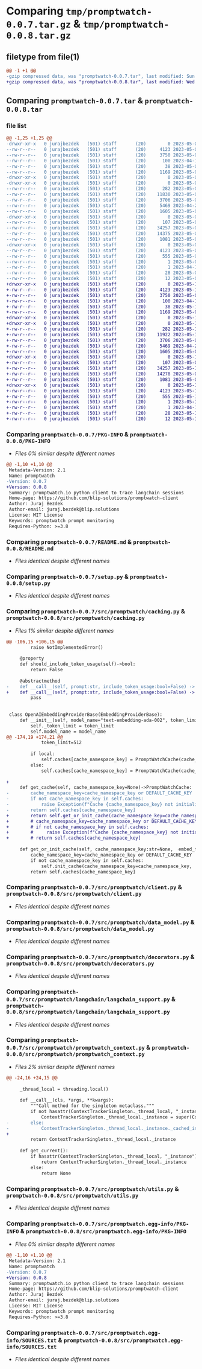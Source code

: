 # Comparing `tmp/promptwatch-0.0.7.tar.gz` & `tmp/promptwatch-0.0.8.tar.gz`

## filetype from file(1)

```diff
@@ -1 +1 @@
-gzip compressed data, was "promptwatch-0.0.7.tar", last modified: Sun May  7 09:56:19 2023, max compression
+gzip compressed data, was "promptwatch-0.0.8.tar", last modified: Wed May 10 08:33:26 2023, max compression
```

## Comparing `promptwatch-0.0.7.tar` & `promptwatch-0.0.8.tar`

### file list

```diff
@@ -1,25 +1,25 @@
-drwxr-xr-x   0 jurajbezdek   (501) staff       (20)        0 2023-05-07 09:56:19.950408 promptwatch-0.0.7/
--rw-r--r--   0 jurajbezdek   (501) staff       (20)     4123 2023-05-07 09:56:19.950230 promptwatch-0.0.7/PKG-INFO
--rw-r--r--   0 jurajbezdek   (501) staff       (20)     3750 2023-05-02 21:26:09.000000 promptwatch-0.0.7/README.md
--rw-r--r--   0 jurajbezdek   (501) staff       (20)      100 2023-04-17 11:00:59.000000 promptwatch-0.0.7/pyproject.toml
--rw-r--r--   0 jurajbezdek   (501) staff       (20)       38 2023-05-07 09:56:19.950457 promptwatch-0.0.7/setup.cfg
--rw-r--r--   0 jurajbezdek   (501) staff       (20)     1169 2023-05-02 21:26:09.000000 promptwatch-0.0.7/setup.py
-drwxr-xr-x   0 jurajbezdek   (501) staff       (20)        0 2023-05-07 09:56:19.945527 promptwatch-0.0.7/src/
-drwxr-xr-x   0 jurajbezdek   (501) staff       (20)        0 2023-05-07 09:56:19.948462 promptwatch-0.0.7/src/promptwatch/
--rw-r--r--   0 jurajbezdek   (501) staff       (20)      282 2023-05-07 09:54:30.000000 promptwatch-0.0.7/src/promptwatch/__init__.py
--rw-r--r--   0 jurajbezdek   (501) staff       (20)    11830 2023-05-02 21:26:09.000000 promptwatch-0.0.7/src/promptwatch/caching.py
--rw-r--r--   0 jurajbezdek   (501) staff       (20)     3706 2023-05-02 21:26:09.000000 promptwatch-0.0.7/src/promptwatch/client.py
--rw-r--r--   0 jurajbezdek   (501) staff       (20)     5469 2023-04-22 10:16:33.000000 promptwatch-0.0.7/src/promptwatch/data_model.py
--rw-r--r--   0 jurajbezdek   (501) staff       (20)     1605 2023-05-07 09:39:06.000000 promptwatch-0.0.7/src/promptwatch/decorators.py
-drwxr-xr-x   0 jurajbezdek   (501) staff       (20)        0 2023-05-07 09:56:19.949971 promptwatch-0.0.7/src/promptwatch/langchain/
--rw-r--r--   0 jurajbezdek   (501) staff       (20)      107 2023-05-03 12:40:47.000000 promptwatch-0.0.7/src/promptwatch/langchain/__init__.py
--rw-r--r--   0 jurajbezdek   (501) staff       (20)    34257 2023-05-07 09:37:59.000000 promptwatch-0.0.7/src/promptwatch/langchain/langchain_support.py
--rw-r--r--   0 jurajbezdek   (501) staff       (20)    14375 2023-05-06 13:44:12.000000 promptwatch-0.0.7/src/promptwatch/promptwatch_context.py
--rw-r--r--   0 jurajbezdek   (501) staff       (20)     1081 2023-05-02 21:26:09.000000 promptwatch-0.0.7/src/promptwatch/utils.py
-drwxr-xr-x   0 jurajbezdek   (501) staff       (20)        0 2023-05-07 09:56:19.949491 promptwatch-0.0.7/src/promptwatch.egg-info/
--rw-r--r--   0 jurajbezdek   (501) staff       (20)     4123 2023-05-07 09:56:19.000000 promptwatch-0.0.7/src/promptwatch.egg-info/PKG-INFO
--rw-r--r--   0 jurajbezdek   (501) staff       (20)      555 2023-05-07 09:56:19.000000 promptwatch-0.0.7/src/promptwatch.egg-info/SOURCES.txt
--rw-r--r--   0 jurajbezdek   (501) staff       (20)        1 2023-05-07 09:56:19.000000 promptwatch-0.0.7/src/promptwatch.egg-info/dependency_links.txt
--rw-r--r--   0 jurajbezdek   (501) staff       (20)        1 2023-04-17 11:10:06.000000 promptwatch-0.0.7/src/promptwatch.egg-info/not-zip-safe
--rw-r--r--   0 jurajbezdek   (501) staff       (20)       28 2023-05-07 09:56:19.000000 promptwatch-0.0.7/src/promptwatch.egg-info/requires.txt
--rw-r--r--   0 jurajbezdek   (501) staff       (20)       12 2023-05-07 09:56:19.000000 promptwatch-0.0.7/src/promptwatch.egg-info/top_level.txt
+drwxr-xr-x   0 jurajbezdek   (501) staff       (20)        0 2023-05-10 08:33:26.401004 promptwatch-0.0.8/
+-rw-r--r--   0 jurajbezdek   (501) staff       (20)     4123 2023-05-10 08:33:26.400827 promptwatch-0.0.8/PKG-INFO
+-rw-r--r--   0 jurajbezdek   (501) staff       (20)     3750 2023-05-02 21:26:09.000000 promptwatch-0.0.8/README.md
+-rw-r--r--   0 jurajbezdek   (501) staff       (20)      100 2023-04-17 11:00:59.000000 promptwatch-0.0.8/pyproject.toml
+-rw-r--r--   0 jurajbezdek   (501) staff       (20)       38 2023-05-10 08:33:26.401050 promptwatch-0.0.8/setup.cfg
+-rw-r--r--   0 jurajbezdek   (501) staff       (20)     1169 2023-05-02 21:26:09.000000 promptwatch-0.0.8/setup.py
+drwxr-xr-x   0 jurajbezdek   (501) staff       (20)        0 2023-05-10 08:33:26.395406 promptwatch-0.0.8/src/
+drwxr-xr-x   0 jurajbezdek   (501) staff       (20)        0 2023-05-10 08:33:26.397796 promptwatch-0.0.8/src/promptwatch/
+-rw-r--r--   0 jurajbezdek   (501) staff       (20)      282 2023-05-10 08:33:10.000000 promptwatch-0.0.8/src/promptwatch/__init__.py
+-rw-r--r--   0 jurajbezdek   (501) staff       (20)    11922 2023-05-10 08:27:00.000000 promptwatch-0.0.8/src/promptwatch/caching.py
+-rw-r--r--   0 jurajbezdek   (501) staff       (20)     3706 2023-05-02 21:26:09.000000 promptwatch-0.0.8/src/promptwatch/client.py
+-rw-r--r--   0 jurajbezdek   (501) staff       (20)     5469 2023-04-22 10:16:33.000000 promptwatch-0.0.8/src/promptwatch/data_model.py
+-rw-r--r--   0 jurajbezdek   (501) staff       (20)     1605 2023-05-07 09:39:06.000000 promptwatch-0.0.8/src/promptwatch/decorators.py
+drwxr-xr-x   0 jurajbezdek   (501) staff       (20)        0 2023-05-10 08:33:26.400402 promptwatch-0.0.8/src/promptwatch/langchain/
+-rw-r--r--   0 jurajbezdek   (501) staff       (20)      107 2023-05-03 12:40:47.000000 promptwatch-0.0.8/src/promptwatch/langchain/__init__.py
+-rw-r--r--   0 jurajbezdek   (501) staff       (20)    34257 2023-05-10 08:30:37.000000 promptwatch-0.0.8/src/promptwatch/langchain/langchain_support.py
+-rw-r--r--   0 jurajbezdek   (501) staff       (20)    14278 2023-05-08 08:14:57.000000 promptwatch-0.0.8/src/promptwatch/promptwatch_context.py
+-rw-r--r--   0 jurajbezdek   (501) staff       (20)     1081 2023-05-02 21:26:09.000000 promptwatch-0.0.8/src/promptwatch/utils.py
+drwxr-xr-x   0 jurajbezdek   (501) staff       (20)        0 2023-05-10 08:33:26.399787 promptwatch-0.0.8/src/promptwatch.egg-info/
+-rw-r--r--   0 jurajbezdek   (501) staff       (20)     4123 2023-05-10 08:33:26.000000 promptwatch-0.0.8/src/promptwatch.egg-info/PKG-INFO
+-rw-r--r--   0 jurajbezdek   (501) staff       (20)      555 2023-05-10 08:33:26.000000 promptwatch-0.0.8/src/promptwatch.egg-info/SOURCES.txt
+-rw-r--r--   0 jurajbezdek   (501) staff       (20)        1 2023-05-10 08:33:26.000000 promptwatch-0.0.8/src/promptwatch.egg-info/dependency_links.txt
+-rw-r--r--   0 jurajbezdek   (501) staff       (20)        1 2023-04-17 11:10:06.000000 promptwatch-0.0.8/src/promptwatch.egg-info/not-zip-safe
+-rw-r--r--   0 jurajbezdek   (501) staff       (20)       28 2023-05-10 08:33:26.000000 promptwatch-0.0.8/src/promptwatch.egg-info/requires.txt
+-rw-r--r--   0 jurajbezdek   (501) staff       (20)       12 2023-05-10 08:33:26.000000 promptwatch-0.0.8/src/promptwatch.egg-info/top_level.txt
```

### Comparing `promptwatch-0.0.7/PKG-INFO` & `promptwatch-0.0.8/PKG-INFO`

 * *Files 0% similar despite different names*

```diff
@@ -1,10 +1,10 @@
 Metadata-Version: 2.1
 Name: promptwatch
-Version: 0.0.7
+Version: 0.0.8
 Summary: promptwatch.io python client to trace langchain sessions
 Home-page: https://github.com/blip-solutions/promptwatch-client
 Author: Juraj Bezdek
 Author-email: juraj.bezdek@blip.solutions
 License: MIT License
 Keywords: promptwatch prompt monitoring
 Requires-Python: >=3.8
```

### Comparing `promptwatch-0.0.7/README.md` & `promptwatch-0.0.8/README.md`

 * *Files identical despite different names*

### Comparing `promptwatch-0.0.7/setup.py` & `promptwatch-0.0.8/setup.py`

 * *Files identical despite different names*

### Comparing `promptwatch-0.0.7/src/promptwatch/caching.py` & `promptwatch-0.0.8/src/promptwatch/caching.py`

 * *Files 1% similar despite different names*

```diff
@@ -106,15 +106,15 @@
         raise NotImplementedError()
     
     @property
     def should_include_token_usage(self)->bool:
         return False
 
     @abstractmethod
-    def __call__(self, prompt:str, include_token_usage:bool=False) -> Union[List[float], tuple[List[float],int]]:
+    def __call__(self, prompt:str, include_token_usage:bool=False) -> Union[List[float], Tuple[List[float],int]]:
         pass
         
 
 class OpenAIEmbeddingProviderBase(EmbeddingProviderBase):
     def __init__(self, model_name="text-embedding-ada-002", token_limit=8191):
         self._token_limit = token_limit
         self.model_name = model_name
@@ -174,19 +174,21 @@
             token_limit=512
 
         if local:
             self.caches[cache_namespace_key] = PromptWatchCache(cache_namespace_key, LocalImpl(self.promptwatch_context,cache_namespace_key, embed_func), embed_func, token_limit=token_limit, similarity_limit=similarity_limit)
         else:
             self.caches[cache_namespace_key] = PromptWatchCache(cache_namespace_key, RemoteImpl(self.promptwatch_context, cache_namespace_key, embed_func), embed_func, token_limit=token_limit, similarity_limit=similarity_limit)
 
+    
     def get_cache(self, cache_namespace_key=None)->PromptWatchCache:
-        cache_namespace_key=cache_namespace_key or DEFAULT_CACHE_KEY
-        if not cache_namespace_key in self.caches:
-            raise Exception(f"Cache {cache_namespace_key} not initialized")
-        return self.caches[cache_namespace_key]
+        return self.get_or_init_cache(cache_namespace_key=cache_namespace_key)
+        # cache_namespace_key=cache_namespace_key or DEFAULT_CACHE_KEY
+        # if not cache_namespace_key in self.caches:
+        #     raise Exception(f"Cache {cache_namespace_key} not initialized")
+        # return self.caches[cache_namespace_key]
     
     def get_or_init_cache(self, cache_namespace_key:str=None,  embed_func:Callable[[str],List[float]]=None, token_limit=None, similarity_limit=0.97, local:bool=False)->PromptWatchCache:
         cache_namespace_key=cache_namespace_key or DEFAULT_CACHE_KEY
         if not cache_namespace_key in self.caches:
             self.init_cache(cache_namespace_key=cache_namespace_key,  embed_func=embed_func, token_limit=token_limit,  similarity_limit=similarity_limit, local=local)
         return self.caches[cache_namespace_key]
```

### Comparing `promptwatch-0.0.7/src/promptwatch/client.py` & `promptwatch-0.0.8/src/promptwatch/client.py`

 * *Files identical despite different names*

### Comparing `promptwatch-0.0.7/src/promptwatch/data_model.py` & `promptwatch-0.0.8/src/promptwatch/data_model.py`

 * *Files identical despite different names*

### Comparing `promptwatch-0.0.7/src/promptwatch/decorators.py` & `promptwatch-0.0.8/src/promptwatch/decorators.py`

 * *Files identical despite different names*

### Comparing `promptwatch-0.0.7/src/promptwatch/langchain/langchain_support.py` & `promptwatch-0.0.8/src/promptwatch/langchain/langchain_support.py`

 * *Files identical despite different names*

### Comparing `promptwatch-0.0.7/src/promptwatch/promptwatch_context.py` & `promptwatch-0.0.8/src/promptwatch/promptwatch_context.py`

 * *Files 2% similar despite different names*

```diff
@@ -24,16 +24,15 @@
 
     _thread_local = threading.local()
 
     def __call__(cls, *args, **kwargs):
         """Call method for the singleton metaclass."""
         if not hasattr(ContextTrackerSingleton._thread_local, "_instance"):
             ContextTrackerSingleton._thread_local._instance = super(ContextTrackerSingleton, cls).__call__(*args, **kwargs)
-        else:
-            ContextTrackerSingleton._thread_local._instance._cached_init_(*args, **kwargs)
+       
         return ContextTrackerSingleton._thread_local._instance 
         
     def get_current():
         if hasattr(ContextTrackerSingleton._thread_local, "_instance"):
             return ContextTrackerSingleton._thread_local._instance
         else:
             return None
```

### Comparing `promptwatch-0.0.7/src/promptwatch/utils.py` & `promptwatch-0.0.8/src/promptwatch/utils.py`

 * *Files identical despite different names*

### Comparing `promptwatch-0.0.7/src/promptwatch.egg-info/PKG-INFO` & `promptwatch-0.0.8/src/promptwatch.egg-info/PKG-INFO`

 * *Files 0% similar despite different names*

```diff
@@ -1,10 +1,10 @@
 Metadata-Version: 2.1
 Name: promptwatch
-Version: 0.0.7
+Version: 0.0.8
 Summary: promptwatch.io python client to trace langchain sessions
 Home-page: https://github.com/blip-solutions/promptwatch-client
 Author: Juraj Bezdek
 Author-email: juraj.bezdek@blip.solutions
 License: MIT License
 Keywords: promptwatch prompt monitoring
 Requires-Python: >=3.8
```

### Comparing `promptwatch-0.0.7/src/promptwatch.egg-info/SOURCES.txt` & `promptwatch-0.0.8/src/promptwatch.egg-info/SOURCES.txt`

 * *Files identical despite different names*

